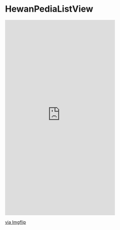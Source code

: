 # HewanPediaListView

<div style="width:360px;max-width:100%;"><div style="height:0;padding-bottom:177.78%;position:relative;"><iframe width="360" height="640" style="position:absolute;top:0;left:0;width:100%;height:100%;" frameBorder="0" src="https://imgflip.com/embed/5wst5g"></iframe></div><p><a href="https://imgflip.com/gif/5wst5g">via Imgflip</a></p></div>
